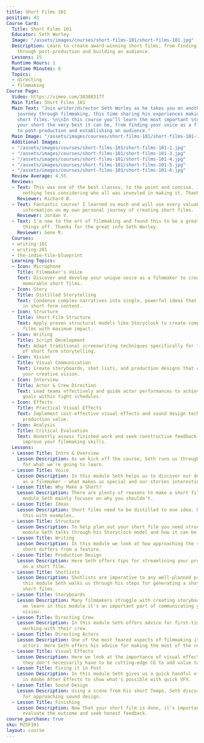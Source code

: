 ```yaml
---
title: Short Films 101
position: 43
Course Card:
  Title: Short Films 101
  Educator: Seth Worley
  Image: "/assets/images/courses/short-films-101/short-films-101.jpg"
  Description: Learn to create award-winning short films, from finding your voice
    through post-production and building an audience.
  Lessons: 15
  Runtime Hours: 1
  Runtime Minutes: 6
  Topics:
  - directing
  - filmmaking
Course Page:
  Video: https://vimeo.com/383883177
  Main Title: Short Films 101
  Main Text: "Join writer/director Seth Worley as he takes you on another distilled
    journey through filmmaking, this time sharing his experiences making award-winning
    short films. \n\nIn this course you’ll learn the most important steps to making
    your short the very best it can be, from finding your voice as a filmmaker through
    to post-production and establishing an audience."
  Main Image: "/assets/images/courses/short-films-101/short-films-101-1.jpg"
  Additional Images:
  - "/assets/images/courses/short-films-101/short-films-101-2.jpg"
  - "/assets/images/courses/short-films-101/short-films-101-3.jpg"
  - "/assets/images/courses/short-films-101/short-films-101-4.jpg"
  - "/assets/images/courses/short-films-101/short-films-101-5.jpg"
  - "/assets/images/courses/short-films-101/short-films-101-6.jpg"
  Review Average: 4.55
  Reviews:
  - Text: This was one of the best classes, to the point and concise. I should expect
      nothing less considering who all was invovled in making it. Thank you!
    Reviewer: Richard B.
  - Text: Fantastic course! I learned so much and will use every valuable piece of
      information on my own personal journey of creating short films.
    Reviewer: Jordan V.
  - Text: I'm new to the art of filmmaking and found this to be a great way to start
      things off. Thanks for the great info Seth Worley.
    Reviewer: Gene R.
  Courses:
  - writing-101
  - writing-201
  - the-indie-film-blueprint
  Learning Topics:
  - Icon: Microphone
    Title: Filmmaker's Voice
    Text: Discover and develop your unique voice as a filmmaker to create distinctive,
      memorable short films.
  - Icon: Story
    Title: Distilled Storytelling
    Text: Condense complex narratives into single, powerful ideas that work effectively
      in short form content.
  - Icon: Structure
    Title: Short Film Structure
    Text: Apply proven structural models like Storyclock to create compelling short
      films with maximum impact.
  - Icon: Writing
    Title: Script Development
    Text: Adapt traditional screenwriting techniques specifically for the unique demands
      of short form storytelling.
  - Icon: Vision
    Title: Visual Communication
    Text: Create storyboards, shot lists, and production designs that clearly communicate
      your creative vision.
  - Icon: Interview
    Title: Actor & Crew Direction
    Text: Lead teams effectively and guide actor performances to achieve your creative
      goals within tight schedules.
  - Icon: Effects
    Title: Practical Visual Effects
    Text: Implement cost-effective visual effects and sound design techniques to enhance
      production value.
  - Icon: Analysis
    Title: Critical Evaluation
    Text: Honestly assess finished work and seek constructive feedback to continuously
      improve your filmmaking skills.
  Lessons:
  - Lesson Title: Intro & Overview
    Lesson Description: As we kick off the course, Seth runs us through the goals
      for what we're going to learn.
  - Lesson Title: Voice
    Lesson Description: In this module Seth helps us to discover our defining voice
      as a filmmaker - what makes us special and our stories interesting.
  - Lesson Title: Why Make a Short?
    Lesson Description: There are plenty of reasons to make a short film, but in this
      module Seth mainly focuses on why you shouldn't.
  - Lesson Title: Ideas
    Lesson Description: Short films need to be distilled to one idea. Here Seth reinforces
      this with examples.
  - Lesson Title: Structure
    Lesson Description: To help plan out your short film you need structure. In this
      module Seth talks through his Storyclock model and how it can be used for shorts.
  - Lesson Title: Writing
    Lesson Description: In this module we look at how approaching the script for a
      short differs from a feature.
  - Lesson Title: Production Design
    Lesson Description: Here Seth offers tips for streamlining your production design
      on a short film.
  - Lesson Title: Shotlists
    Lesson Description: Shotlists are imperative to any well-planned production. In
      this module Seth walks us through his steps for generating a shotlist for his
      short films.
  - Lesson Title: Storyboards
    Lesson Description: Many filmmakers struggle with creating storyboards, but as
      we learn in this module it's an important part of communicating your creative
      vision.
  - Lesson Title: Directing Crew
    Lesson Description: In this module Seth offers advice for first-time directors
      working with their crew.
  - Lesson Title: Directing Actors
    Lesson Description: One of the most feared aspects of filmmaking is directing
      actors. Here Seth offers his advice for making the most of the relationship.
  - Lesson Title: Visual Effects
    Lesson Description: Here we look at the importance of visual effects, and how
      they don't necessarily have to be cutting-edge CG to add value to your short.
  - Lesson Title: Fixing it in Post
    Lesson Description: In this module Seth gives us a quick handful of tutorials
      in Adobe After Effects to show what's possible with quick VFX.
  - Lesson Title: Sound Design
    Lesson Description: Using a scene from his short Tempo, Seth discusses his process
      for approaching sound design.
  - Lesson Title: Finishing
    Lesson Description: Now that your short film is done, it's important to honestly
      evaluate the outcome and seek honest feedback.
course_purchase: true
sku: MZSF101
layout: course
---
```


